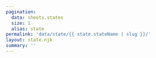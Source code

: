 ```yaml
---
pagination:
  data: sheets.states
  size: 1
  alias: state
permalink: 'data/state/{{ state.stateName | slug }}/'
layout: state.njk
summary: ''
---
```

